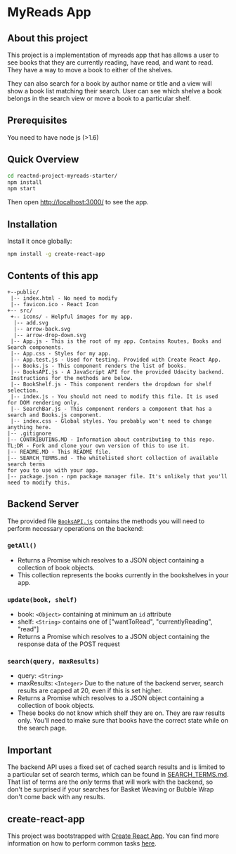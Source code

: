# MyReads App

## About this project
This project is a implementation of myreads app that has allows a user to see
books that they are currently reading, have read, and want to read.
They have a way to move a book to either of the shelves.

They can also search for a book by author name or title and a view will show a
book list matching their search. User can see which shelve a book belongs in
the search view or move a book to a particular shelf.

## Prerequisites

You need to have node js (>1.6)

## Quick Overview

```sh
cd reactnd-project-myreads-starter/
npm install
npm start
```
Then open [http://localhost:3000/](http://localhost:3000/) to see the app.<br> 

## Installation

Install it once globally:

```sh
npm install -g create-react-app
```

## Contents of this app
```
+--public/    
 |-- index.html - No need to modify
 |-- favicon.ico - React Icon
+-- src/
 +-- icons/ - Helpful images for my app.
  |-- add.svg
  |-- arrow-back.svg
  |-- arrow-drop-down.svg
 |-- App.js - This is the root of my app. Contains Routes, Books and Search components.
 |-- App.css - Styles for my app.
 |-- App.test.js - Used for testing. Provided with Create React App. 
 |-- Books.js - This component renders the list of books.
 |-- BooksAPI.js - A JavaScript API for the provided Udacity backend. 
 Instructions for the methods are below.
 |-- BookShelf.js - This component renders the dropdown for shelf selection.
 |-- index.js - You should not need to modify this file. It is used for DOM rendering only.
 |-- SearchBar.js - This component renders a component that has a search and Books.js component.
 |-- index.css - Global styles. You probably won't need to change anything here.
|-- .gitignore 
|-- CONTRIBUTING.MD - Information about contributing to this repo. 
TL;DR - Fork and clone your own version of this to use it.
|-- README.MD - This README file.
|-- SEARCH_TERMS.md - The whitelisted short collection of available search terms 
for you to use with your app.
|-- package.json - npm package manager file. It's unlikely that you'll need to modify this.
```


## Backend Server

The provided file [`BooksAPI.js`](src/BooksAPI.js) contains the methods you will need to perform necessary operations on the backend:

### `getAll()`
* Returns a Promise which resolves to a JSON object containing a collection of book objects.
* This collection represents the books currently in the bookshelves in your app.

### `update(book, shelf)`
* book: `<Object>` containing at minimum an `id` attribute
* shelf: `<String>` contains one of ["wantToRead", "currentlyReading", "read"]  
* Returns a Promise which resolves to a JSON object containing the response data of the POST request

### `search(query, maxResults)`
* query: `<String>`
* maxResults: `<Integer>` Due to the nature of the backend server, search results are capped at 20, even if this is set higher.
* Returns a Promise which resolves to a JSON object containing a collection of book objects.
* These books do not know which shelf they are on. They are raw results only. You'll need to make sure that books have the correct state while on the search page.

## Important
The backend API uses a fixed set of cached search results and is limited to a particular set of search terms, which can be found in [SEARCH_TERMS.md](SEARCH_TERMS.md). That list of terms are the _only_ terms that will work with the backend, so don't be surprised if your searches for Basket Weaving or Bubble Wrap don't come back with any results. 

## create-react-app

This project was bootstrapped with [Create React App](https://github.com/facebookincubator/create-react-app). You can find more information on how to perform common tasks [here](https://github.com/facebookincubator/create-react-app/blob/master/packages/react-scripts/template/README.md).


